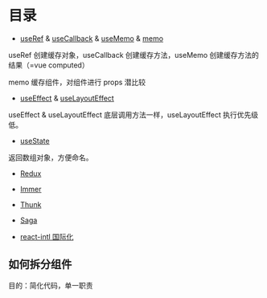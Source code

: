 # 目录

- [useRef](./useRef.md) & [useCallback](./useCallback.md) & [useMemo](./useMemo.md) & [memo](./memo.md)

useRef 创建缓存对象，useCallback 创建缓存方法，useMemo 创建缓存方法的结果（=vue computed）

memo 缓存组件，对组件进行 props 潜比较

- [useEffect](./useEffect.md) & [useLayoutEffect](./useLayoutEffect.md)

useEffect & useLayoutEffect 底层调用方法一样，useLayoutEffect 执行优先级低。

- [useState](./useState.md)

返回数组对象，方便命名。

- [Redux](./redux.md)

- [Immer](./immer.md)

- [Thunk](./thunk.md)

- [Saga](./saga.md)

- [react-intl 国际化](https://formatjs.io/docs/getting-started/installation/)

## 如何拆分组件

目的：简化代码，单一职责
